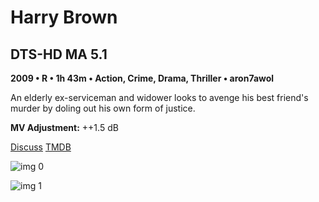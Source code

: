 # Harry Brown

## DTS-HD MA 5.1

**2009 • R • 1h 43m • Action, Crime, Drama, Thriller • aron7awol**

An elderly ex-serviceman and widower looks to avenge his best friend's murder by doling out his own form of justice.

**MV Adjustment:** ++1.5 dB

[Discuss](https://www.avsforum.com/threads/bass-eq-for-filtered-movies.2995212/post-57723992)  [TMDB](25941)

![img 0](https://i.imgur.com/mVZr4V8.jpg)

![img 1](https://i.imgur.com/elijbpe.jpg)


